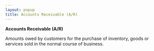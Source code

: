 ```yaml
---
layout: popup
title: Accounts Receivable (A/R)
---
```



**Accounts Receivable (A/R)**


Amounts owed by customers for the purchase of inventory, goods or services sold in the normal course of business.
